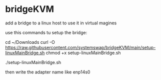 # bridgeKVM
add a bridge to a linux host to use it in virtual magines


use this commands tu setup the bridge:

cd ~/Downloads
curl -O https://raw.githubusercontent.com/systemswap/bridgeKVM/main/setup-linuxMainBridge.sh
chmod +x setup-linuxMainBridge.sh

./setup-linuxMainBridge.sh


then write the adapter name like enp14s0
